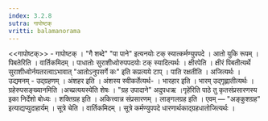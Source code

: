 ```yaml
---
index: 3.2.8
sutra: गापोष्टक्
vritti: balamanorama
---
```


<<गापोष्टक्>> - गापोष्टक् । "गै शब्दे" "पा पाने" इत्यनयोः टक् स्यात्कर्मण्युपपदे । आतो युकि रूपम् । पिबतेरिति । वार्तिकमिदम् । पाधातोः सुराशीध्वोरुपपदयोः टक् स्यादित्यर्थः । क्षीरपेति । क्षीरं पिबतीत्यर्थे सुराशीध्वोर्नयतरत्वाऽभावात् "आतोऽनुपसर्गे कः" इति कप्रत्यये टाप् । पाति रक्षतीति । अजित्यर्थः । उद्यमनम् - उद्ग्रहणम् । अंशहर इति । अंशस्य स्वीकर्तेत्यर्थ- । भारहार इति । भारम् उद्गृह्णातीत्यर्थः । ग्रहेरुपसङ्ख्यानमिति ।अच्प्रत्ययस्ये॑ति शेषः । "ग्रह उपादाने" अदुपधऋ ।गृहे॑रिति पाठे तु कृतसंप्रसारणस्य इका निर्देशो बोध्यः । शक्तिग्रह इति । अकित्त्वान्न संप्रसारणम् । लाङ्गलग्रह इति । एवम्  —  "अङ्कुशग्रह" इत्याद्यप्युदाहार्यम् । सूत्रे चेति । वार्तिकमिदम् । सूत्रे कर्मण्युपपदे धारणार्थकाद्ग्रहधातोजित्यर्थः ।